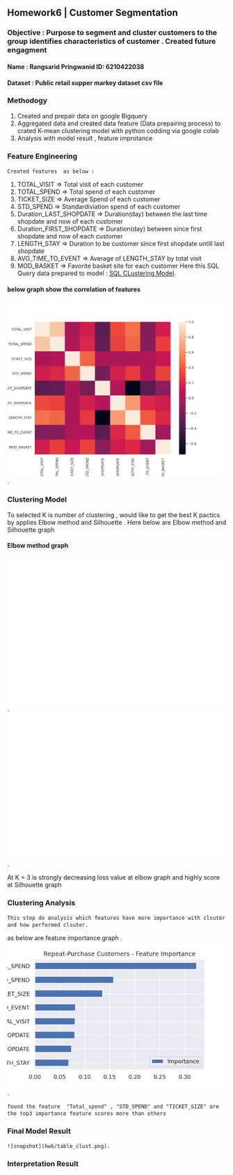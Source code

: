 
## Homework6 | Customer Segmentation
### Objective : Purpose to segment and cluster customers to the group identifies characteristics of customer . Created future engagment
#### Name : Rangsarid Pringwanid ID: 6210422038
#### Dataset : Public retail  supper markey dataset csv file

### Methodogy
1. Created and prepair data on google Bigquery
2. Aggregated data and created  data feature  (Data prepairing process) to crated K-mean clustering model with  python codding  via google colab
3. Analysis with model result , feature improtance  
### Feature Engineering
    Created features  as below :
1. TOTAL_VISIT => Total visit of each customer 
2. TOTAL_SPEND => Total spend of each customer
3. TICKET_SIZE => Average Spend of each customer
4. STD_SPEND  => Standardiviation spend of each customer
5. Duration_LAST_SHOPDATE => Duration(day) between the last time shopdate and now of each customer
6. Duration_FIRST_SHOPDATE  => Duration(day) between since first shopdate  and now of each customer
7. LENGTH_STAY => Duration to be customer since first shopdate untill  last shopdate
8. AVG_TIME_TO_EVENT =>  Average of LENGTH_STAY by  total visit
9. MOD_BASKET => Favorite basket site for each customer
    Here this SQL Query data prepared to model : [SQL CLustering Model](sql_cluster.sql).              
#### below graph  show the correlation of features 
![snapshot](Hw6/corr9.png).

### Clustering Model 
To selected K is number of clustering , would like to get the best K pactics  by applies Elbow method and Silhouette . Here below are  Elbow method and Silhouette graph 
#### Elbow method graph 

![snapshot](hw6/elbow.png).
![snapshot](hw6/sil.png).

 At K = 3 is strongly decreasing loss value at elbow graph and highly score at Silhouette graph 

 ### Clustering Analysis 
    This step do analysis which features have more importance with clsuter and how performed clsuter. 
 as below are feature importance graph .   
![snapshot](hw6/feature.png).

    found the feature  "Total_spend" , "STD_SPEND" and "TICKET_SIZE" are the top3 importance feature scores more than others 

### Final Model Result
    ![snapshot](hw6/table_clust.png).

### Interpretation Result








